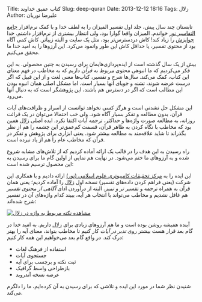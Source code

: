 Title: کتاب عمیق خداوند
Slug: deep-quran
Date: 2013-12-12 18:16
Tags: زلال
Author: علیرضا نوریان

تابستان چند سال پیش، جلد اول تفسیر المیزان را به لطف خدا و با کمک نرم‌افزار [جامع التفاسیر نور] خواندم. المیزان واقعا گوارا بود، ولی انتظار بیشتری از نرم‌افزار داشتم. خدا [جوایزش] را زیاد کند! کاش دردسترس‌تر بود، مثل یک سایت و البته زیباتر. کاش کمی آگاه بود از محتوی تفسیر، یا حداقل کاش این طور وانمود می‌کرد. این آرزوها را به امید خدا ما محقق می‌کنیم.

بیش از یک سال گذشته است از ایده‌پردازی‌هایمان برای رسیدن به چنین محصولی. به این فکر می‌کردیم که ما انبوهی محتوی *مربوط به قرآن* داریم که به مخاطب در فهم معنای این کتاب، کمک می‌کند. سال‌ها شرح و تفسیر، کتاب‌ها معنی لغت و از این قبیل که اگر درست عرضه شوند، تشنه و جویای آنها بسیار است. اما مشکل اصلی همان انبوه بودن این مطالب است که اگر در دسترس هم باشند، این پژوهشگر است که به دنبال آنها می‌رود.

این مشکل حل نشدنی است و هرگز کسی نخواهد توانست از اسرار و ظرافت‌های آیات قرآن، بدون مطالعه و تفکر بسیار آگاه شود. ولی خب احتمالا می‌توان در یک قرائت روزانه، به مطالعه صورت واژه‌ها و حداکثر، ترجمه آیات اکتفا نکرد. ایده اصلی [زلال] همین بود که مخاطب با نگاه کردن به ظاهر قرآن، قسمت کم‌عمق‌تر این چشمه را هم از نظر بگذراند تا شاید علاقه‌مند به مطالعه بیشتر شود. یعنی ابزاری برای پژوهش و تفکر در قرآن که مخاطب عام را هم از یاد نبرده است.

راه رسیدن به این هدف را در قالب یک ارائه آماده کردیم که از تلاش‌های مشابه شروع شده و به آرزوهای ما ختم می‌شود. در نهایت هم نمایی از اولین گام ما برای رسیدن به این محصول ترسیم شده است:

<script async class="speakerdeck-embed" data-id="502c252cc8139c0002055f76" data-ratio="1.33333333333333" src="//speakerdeck.com/assets/embed.js"></script>

این ایده را به [مرکز تحقیقات کامپیوتری علوم اسلامی (نور)][نور] ارائه دادیم و با همکاری این شرکت (یعنی فراهم کردن داده‌های تفسیر) نسخه اول [زلال] را آماده کردیم؛ یعنی همان قرآن به همراه ترجمه و تفسیر *تر و تمیز*. البته از درآوردن ادای *آگاهی از محتوی تفسیر* هم غافل نشدیم و مخاطب می‌تواند با انتخاب هر آیه، ببیند کدام واژه‌های آن در تفسیر شرح شده‌اند:

[![مشاهده نکته مربوط به واژه در زلال](http://bayanbox.ir/id/5124011628039971193?view)](http://zolal.sobhe.ir/#quran/1_3)

آینده همیشه روشن بوده است و ما هم آرزوهای زیادی برای [زلال] داریم. به امید خدا در گام بعد قرار هست بیشتر روی *تدبر در آیات* کار کنیم تا مخاطب بتواند، معنای آیه را بهتر درک کند. در واقع گام بعد می‌خواهیم این همه کار کنیم:

+ استفاده از فرهنگ لغات
+ جستجوی آیات
+ ثبت نکته و برچسب برای آیه
+ بازطراحی واسط گرافیک
+ عرضه نسخه آندروید

شنیدن نظر شما در مورد این ایده و تلاشی که برای رسیدن به آن کرده‌ایم، ما را دلگرم می‌کند.


[زلال]: http://zolal.sobhe.ir
[نور]: http://noorsoft.org
[جامع التفاسیر نور]: http://www.noorshop.ir/product.php?id_product=145
[جوایزش]: http://noorsoft.org/modules.php?name=Content4&pa=showpage4&pid=19
